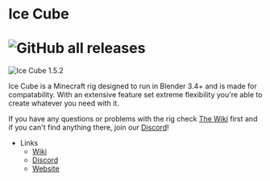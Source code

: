 # Ice Cube <br/> <br/> ![GitHub all releases](https://img.shields.io/github/downloads/DarthLilo/ice_cube/total?color=blue)


![Ice Cube 1.5.2](https://imgur.com/kpFmc2n.png)

Ice Cube is a Minecraft rig designed to run in Blender 3.4+ and is made for compatability. With an extensive feature set extreme flexibility you're able to create whatever you need with it. 



If you have any questions or problems with the rig check [The Wiki](https://darthlilo.gitbook.io/ice-cube/main/homepage "The Wiki") first and if you can't find anything there, join our [Discord](https://discord.gg/3G44QQM "Discord")!

* Links
  * [Wiki](https://darthlilo.gitbook.io/ice-cube-wiki/main/homepage)
  * [Discord](https://discord.gg/3G44QQM)
  * [Website](https://ice-cube-rig.carrd.co/)